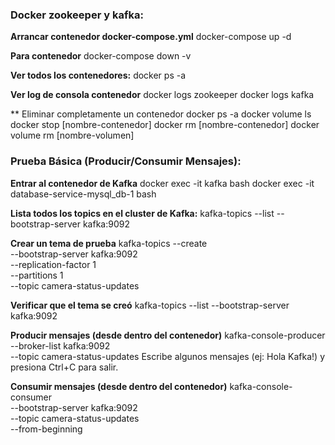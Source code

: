 
### Docker zookeeper y kafka:

**Arrancar contenedor docker-compose.yml**
docker-compose up -d

**Para contenedor**
docker-compose down -v

**Ver todos los contenedores:**
docker ps -a

**Ver log de consola contenedor**
docker logs zookeeper
docker logs kafka

** Eliminar completamente un contenedor 
docker ps -a
docker volume ls
docker stop [nombre-contenedor]
docker rm [nombre-contenedor]
docker volume rm [nombre-volumen]

### Prueba Básica (Producir/Consumir Mensajes):
 
**Entrar al contenedor de Kafka**
docker exec -it kafka bash
docker exec -it database-service-mysql_db-1 bash

**Lista todos los topics en el cluster de Kafka:**
kafka-topics --list --bootstrap-server kafka:9092 

**Crear un tema de prueba**
kafka-topics --create \
  --bootstrap-server kafka:9092 \
  --replication-factor 1 \
  --partitions 1 \
  --topic camera-status-updates
  
**Verificar que el tema se creó**
kafka-topics --list --bootstrap-server kafka:9092

**Producir mensajes (desde dentro del contenedor)**
kafka-console-producer \
  --broker-list kafka:9092 \
  --topic camera-status-updates
Escribe algunos mensajes (ej: Hola Kafka!) y presiona Ctrl+C para salir.

**Consumir mensajes (desde dentro del contenedor)**
kafka-console-consumer \
  --bootstrap-server kafka:9092 \
  --topic camera-status-updates \
  --from-beginning
  
